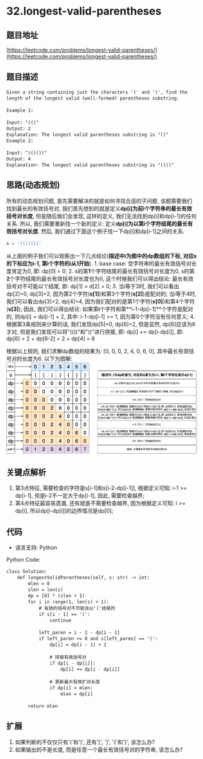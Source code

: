 # 32.longest-valid-parentheses

## 题目地址

[https://leetcode.com/problems/longest-valid-parentheses/](https://leetcode.com/problems/longest-valid-parentheses/)

## 题目描述

```text
Given a string containing just the characters '(' and ')', find the length of the longest valid (well-formed) parentheses substring.

Example 1:

Input: "(()"
Output: 2
Explanation: The longest valid parentheses substring is "()"
Example 2:

Input: ")()())"
Output: 4
Explanation: The longest valid parentheses substring is "()()"
```

## 思路\(动态规划\)

所有的动态规划问题, 首先需要解决的就是如何寻找合适的子问题. 该题需要我们找到最长的有效括号对, 我们首先想到的就是定义**dp\[i\]为前i个字符串的最长有效括号对长度**, 但是随后我们会发现, 这样的定义, 我们无法找到dp\[i\]和dp\[i-1\]的任何关系. 所以, 我们需要重新找一个新的定义: 定义**dp\[i\]为以第i个字符结尾的最长有效括号对长度**. 然后, 我们通过下面这个例子找一下dp\[i\]和dp\[i-1\]之间的关系.

```python
s = '(())())'
```

从上面的例子我们可以观察出一下几点结论\(**描述中i为图中的dp数组的下标, 对应s的下标应为i-1, 第i个字符的i从1开始**\). 1. base case: 空字符串的最长有效括号对长度肯定为0, 即: dp\[0\] = 0; 2. s的第**1**个字符结尾的最长有效括号对长度为0, s的第**2**个字符结尾的最长有效括号对长度也为0, 这个时候我们可以得出结论: 最长有效括号对不可能以'\('结尾, 即: dp\[1\] = d\[2\] = 0; 3. 当i等于3时, 我们可以看出dp\[2\]=0, dp\[3\]=2, 因为第2个字符\(**s\[1\]**\)和第3个字符\(**s\[2\]**\)是配对的; 当i等于4时, 我们可以看出dp\[3\]=2, dp\[4\]=4, 因为我们配对的是第1个字符\(**s\[0\]**\)和第4个字符\(**s\[3\]**\); 因此, 我们可以得出结论: 如果第**i**个字符和第**i-1-dp\[i-1\]**个字符是配对的, 则dp\[i\] = dp\[i-1\] + 2, 其中: i-1-dp\[i-1\] &gt;= 1, 因为第0个字符没有任何意义; 4. 根据第3条规则来计算的话, 我们发现dp\[5\]=0, dp\[6\]=2, 但是显然, dp\[6\]应该为6才对, 但是我们发现可以将"\(\(\)\)"和"\(\)"进行拼接, 即: dp\[i\] += dp\[i-dp\[i\]\], 即: dp\[6\] = 2 + dp\[6-2\] = 2 + dp\[4\] = 6

根据以上规则, 我们求解dp数组的结果为: \[0, 0, 0, 2, 4, 0, 6, 0\], 其中最长有效括号对的长度为6. 以下为图解: ![32.longest-valid-parentheses](../.gitbook/assets/32.longest-valid-parentheses.png)

## 关键点解析

1. 第3点特征, 需要检查的字符是s\[i-1\]和s\[i-2-dp\[i-1\]\], 根据定义可知: i-1 &gt;= dp\[i-1\], 但是i-2不一定大于dp\[i-1\], 因此, 需要检查越界;
2. 第4点特征最容易遗漏, 还有就是不需要检查越界, 因为根据定义可知: i &gt;= dp\[i\], 所以dp\[i-dp\[i\]\]的边界情况是dp\[0\];

## 代码

* 语言支持: Python

Python Code:

```text
class Solution:
    def longestValidParentheses(self, s: str) -> int:
        mlen = 0
        slen = len(s)
        dp = [0] * (slen + 1)
        for i in range(1, len(s) + 1):
            # 有效的括号对不可能会以'('结尾的
            if s[i - 1] == '(':
                continue

            left_paren = i - 2 - dp[i - 1]
            if left_paren >= 0 and s[left_paren] == '(':
                dp[i] = dp[i - 1] + 2

                # 拼接有效括号对
                if dp[i - dp[i]]:
                    dp[i] += dp[i - dp[i]]

                # 更新最大有效扩对长度
                if dp[i] > mlen:
                    mlen = dp[i]

        return mlen
```

## 扩展

1. 如果判断的不仅仅只有'\('和'\)', 还有'\[', '\]', '{'和'}', 该怎么办?
2. 如果输出的不是长度, 而是任意一个最长有效括号对的字符串, 该怎么办?

